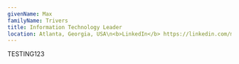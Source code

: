 ```yaml
---
givenName: Max
familyName: Trivers
title: Information Technology Leader
location: Atlanta, Georgia, USA\n<b>LinkedIn</b> https://linkedin.com/max-trivers
---
```


TESTING123